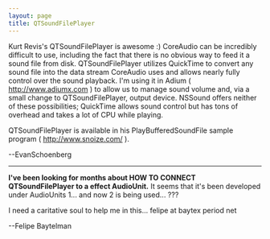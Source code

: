 ```yaml
---
layout: page
title: QTSoundFilePlayer
---
```


Kurt Revis's QTSoundFilePlayer is awesome :)  CoreAudio can be incredibly difficult to use, including the fact that there is no obvious way to feed it a sound file from disk. QTSoundFilePlayer utilizes QuickTime to convert any sound file into the data stream CoreAudio uses and allows nearly fully control over the sound playback.  I'm using it in Adium ( http://www.adiumx.com ) to allow us to manage sound volume and, via a small change to QTSoundFilePlayer, output device.  NSSound offers neither of these possibilities; QuickTime allows sound control but has tons of overhead and takes a lot of CPU while playing.

QTSoundFilePlayer is available in his PlayBufferedSoundFile sample program ( http://www.snoize.com/ ).

--EvanSchoenberg

----

**I've been looking for months about HOW TO CONNECT QTSoundFilePlayer to a effect AudioUnit.**
It seems that it's been developed under AudioUnits 1... and now 2 is being used... ???

I need a caritative soul to help me in this... felipe at baytex period net

--Felipe Baytelman

